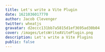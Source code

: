 ```yaml
---
title: Let's write a Vite Plugin
date: 1621036017770
author: Jacob Clevenger
twitter: wheatjs
gravatar: d2eccc131bb7a5815d1ef3695ad30b04
cover: /images/LetsWriteAVitePlugin.png
description: Let's write a Vite Plugins
public: false
---
```


